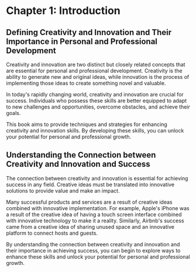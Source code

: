 Chapter 1: Introduction
=======================

Defining Creativity and Innovation and Their Importance in Personal and Professional Development
------------------------------------------------------------------------------------------------

Creativity and innovation are two distinct but closely related concepts that are essential for personal and professional development. Creativity is the ability to generate new and original ideas, while innovation is the process of implementing those ideas to create something novel and valuable.

In today's rapidly changing world, creativity and innovation are crucial for success. Individuals who possess these skills are better equipped to adapt to new challenges and opportunities, overcome obstacles, and achieve their goals.

This book aims to provide techniques and strategies for enhancing creativity and innovation skills. By developing these skills, you can unlock your potential for personal and professional growth.

Understanding the Connection between Creativity and Innovation and Success
--------------------------------------------------------------------------

The connection between creativity and innovation is essential for achieving success in any field. Creative ideas must be translated into innovative solutions to provide value and make an impact.

Many successful products and services are a result of creative ideas combined with innovative implementation. For example, Apple's iPhone was a result of the creative idea of having a touch screen interface combined with innovative technology to make it a reality. Similarly, Airbnb's success came from a creative idea of sharing unused space and an innovative platform to connect hosts and guests.

By understanding the connection between creativity and innovation and their importance in achieving success, you can begin to explore ways to enhance these skills and unlock your potential for personal and professional growth.

